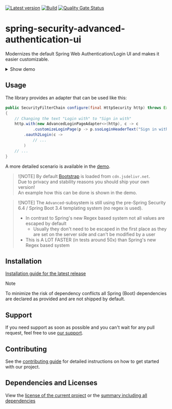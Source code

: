 [![Latest version](https://img.shields.io/maven-central/v/software.xdev/spring-security-advanced-authentication-ui?logo=apache%20maven)](https://mvnrepository.com/artifact/software.xdev/spring-security-advanced-authentication-ui)
[![Build](https://img.shields.io/github/actions/workflow/status/xdev-software/spring-security-advanced-authentication-ui/check-build.yml?branch=develop)](https://github.com/xdev-software/spring-security-advanced-authentication-ui/actions/workflows/check-build.yml?query=branch%3Adevelop)
[![Quality Gate Status](https://sonarcloud.io/api/project_badges/measure?project=xdev-software_spring-security-advanced-authentication-ui&metric=alert_status)](https://sonarcloud.io/dashboard?id=xdev-software_spring-security-advanced-authentication-ui)

# spring-security-advanced-authentication-ui

Modernizes the default Spring Web Authentication/Login UI and makes it easier customizable.

<details><summary>Show demo</summary>

<p align="center">
<img src="./assets/demo.png" alt="Demo" />
</p>

</details>

## Usage

The library provides an adapter that can be used like this:
```java
public SecurityFilterChain configure(final HttpSecurity http) throws Exception
{
    // Changing the text "Login with" to "Sign in with"
    http.with(new AdvancedLoginPageAdapter<>(http), c -> c
            .customizeLoginPage(p -> p.ssoLoginHeaderText("Sign in with")))
        .oauth2Login(c -> 
            // ...
        )
    // ...
}
```

A more detailed scenario is available in the [demo](./spring-security-advanced-authentication-ui-demo/).

> ![NOTE]
> By default [Bootstrap](https://github.com/twbs/bootstrap) is loaded from ``cdn.jsdelivr.net``.<br/>
> Due to privacy and stability reasons you should ship your own version!<br/>
> An example how this can be done is shown in the demo.

> ![NOTE]
> The ``Advanced``-subsystem is still using the pre-Spring Security 6.4 / Spring Boot 3.4 templating system (no regex is used).<br/>
> * In contrast to Spring's new Regex based system not all values are escaped by default
>   * Usually they don't need to be escaped in the first place as they are set on the server side and can't be modified by a user
> * This is A LOT FASTER (in tests around 50x) than Spring's new Regex based system

## Installation
[Installation guide for the latest release](https://github.com/xdev-software/spring-security-advanced-authentication-ui/releases/latest#Installation)

> [!NOTE]  
> To minimize the risk of dependency conflicts all Spring (Boot) dependencies are declared as provided and are not shipped by default.

## Support
If you need support as soon as possible and you can't wait for any pull request, feel free to use [our support](https://xdev.software/en/services/support).

## Contributing
See the [contributing guide](./CONTRIBUTING.md) for detailed instructions on how to get started with our project.

## Dependencies and Licenses
View the [license of the current project](LICENSE) or the [summary including all dependencies](https://xdev-software.github.io/spring-security-advanced-authentication-ui/dependencies)
